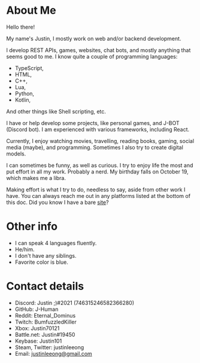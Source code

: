 # About Me

Hello there!

My name's Justin, I mostly work on web and/or backend development.

I develop REST APIs, games, websites, chat bots, and mostly anything that seems good to me. I know quite a couple of programming languages:
* TypeScript,
* HTML,
* C++,
* Lua,
* Python,
* Kotlin,
 
And other things like Shell scripting, etc. 

I have or help develop some projects, like personal games, and J-BOT (Discord bot). I am experienced with various frameworks, including React.

Currently, I enjoy watching movies, travelling, reading books, gaming, social media (maybe), and programming. Sometimes I also try to create digital models.

I can sometimes be funny, as well as curious. I try to enjoy life the most and put effort in all my work. Probably a nerd. My birthday falls on October 19, which makes me a libra.

Making effort is what I try to do, needless to say, aside from other work I have. You can always reach me out in any platforms listed at the bottom of this doc. Did you know I have a bare [site](https://J-Human.github.io)?

# Other info

* I can speak 4 languages fluently. 
* He/him.
* I don't have any siblings.
* Favorite color is blue.

# Contact details

* Discord: Justin ;)#2021 (746315246582366280)
* GitHub: J-Human
* Reddit: Eternal_Dominus
* Twitch: BumfuzzledKiller
* Xbox: Justin70121
* Battle.net: Justin#19450
* Keybase: Justin101
* Steam, Twitter: justinleeong
* Email: justinleeong@gmail.com
